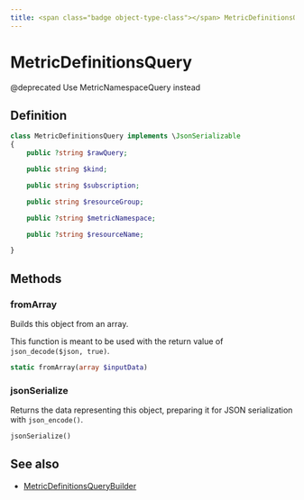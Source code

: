 ```yaml
---
title: <span class="badge object-type-class"></span> MetricDefinitionsQuery
---
```

# <span class="badge object-type-class"></span> MetricDefinitionsQuery

@deprecated Use MetricNamespaceQuery instead

## Definition

```php
class MetricDefinitionsQuery implements \JsonSerializable
{
    public ?string $rawQuery;

    public string $kind;

    public string $subscription;

    public string $resourceGroup;

    public ?string $metricNamespace;

    public ?string $resourceName;

}
```
## Methods

### <span class="badge object-method"></span> fromArray

Builds this object from an array.

This function is meant to be used with the return value of `json_decode($json, true)`.

```php
static fromArray(array $inputData)
```

### <span class="badge object-method"></span> jsonSerialize

Returns the data representing this object, preparing it for JSON serialization with `json_encode()`.

```php
jsonSerialize()
```

## See also

 * <span class="badge builder"></span> [MetricDefinitionsQueryBuilder](./builder-MetricDefinitionsQueryBuilder.md)
